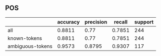
## POS

|                  | accuracy | precision | recall | support |
|------------------|----------|-----------|--------|---------|
| all              | 0.8811   | 0.77      | 0.7851 | 244     |
| known-tokens     | 0.8811   | 0.77      | 0.7851 | 244     |
| ambiguous-tokens | 0.9573   | 0.8795    | 0.9307 | 117     |

